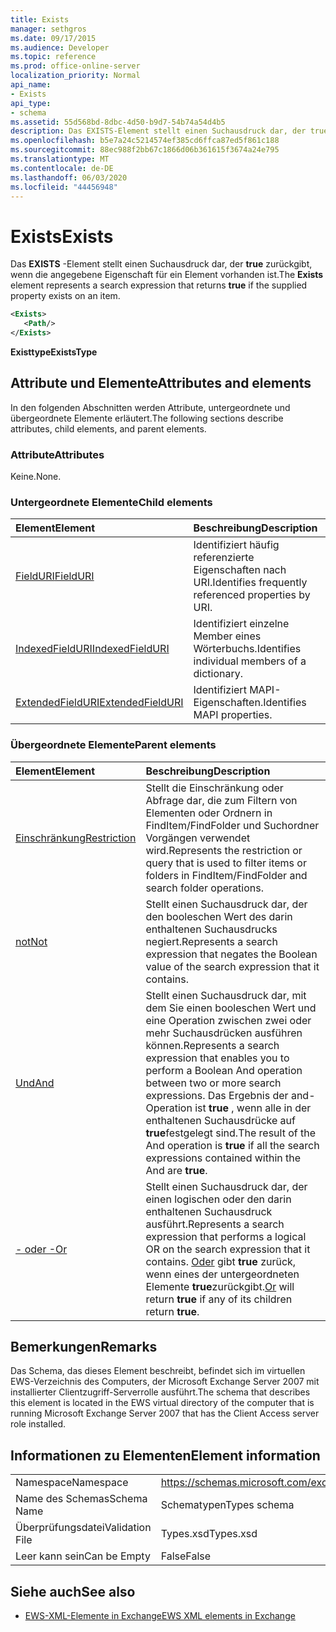 ```yaml
---
title: Exists
manager: sethgros
ms.date: 09/17/2015
ms.audience: Developer
ms.topic: reference
ms.prod: office-online-server
localization_priority: Normal
api_name:
- Exists
api_type:
- schema
ms.assetid: 55d568bd-8dbc-4d50-b9d7-54b74a54d4b5
description: Das EXISTS-Element stellt einen Suchausdruck dar, der true zurückgibt, wenn die angegebene Eigenschaft für ein Element vorhanden ist.
ms.openlocfilehash: b5e7a24c5214574ef385cd6ffca87ed5f861c188
ms.sourcegitcommit: 88ec988f2bb67c1866d06b361615f3674a24e795
ms.translationtype: MT
ms.contentlocale: de-DE
ms.lasthandoff: 06/03/2020
ms.locfileid: "44456948"
---
```

# <a name="exists"></a><span data-ttu-id="0a99b-103">Exists</span><span class="sxs-lookup"><span data-stu-id="0a99b-103">Exists</span></span>

<span data-ttu-id="0a99b-104">Das **EXISTS** -Element stellt einen Suchausdruck dar, der **true** zurückgibt, wenn die angegebene Eigenschaft für ein Element vorhanden ist.</span><span class="sxs-lookup"><span data-stu-id="0a99b-104">The **Exists** element represents a search expression that returns **true** if the supplied property exists on an item.</span></span> 
  
```xml
<Exists>
   <Path/>
</Exists>
```

 <span data-ttu-id="0a99b-105">**Existtype**</span><span class="sxs-lookup"><span data-stu-id="0a99b-105">**ExistsType**</span></span>
## <a name="attributes-and-elements"></a><span data-ttu-id="0a99b-106">Attribute und Elemente</span><span class="sxs-lookup"><span data-stu-id="0a99b-106">Attributes and elements</span></span>

<span data-ttu-id="0a99b-107">In den folgenden Abschnitten werden Attribute, untergeordnete und übergeordnete Elemente erläutert.</span><span class="sxs-lookup"><span data-stu-id="0a99b-107">The following sections describe attributes, child elements, and parent elements.</span></span>
  
### <a name="attributes"></a><span data-ttu-id="0a99b-108">Attribute</span><span class="sxs-lookup"><span data-stu-id="0a99b-108">Attributes</span></span>

<span data-ttu-id="0a99b-109">Keine.</span><span class="sxs-lookup"><span data-stu-id="0a99b-109">None.</span></span>
  
### <a name="child-elements"></a><span data-ttu-id="0a99b-110">Untergeordnete Elemente</span><span class="sxs-lookup"><span data-stu-id="0a99b-110">Child elements</span></span>

|<span data-ttu-id="0a99b-111">**Element**</span><span class="sxs-lookup"><span data-stu-id="0a99b-111">**Element**</span></span>|<span data-ttu-id="0a99b-112">**Beschreibung**</span><span class="sxs-lookup"><span data-stu-id="0a99b-112">**Description**</span></span>|
|:-----|:-----|
|[<span data-ttu-id="0a99b-113">FieldURI</span><span class="sxs-lookup"><span data-stu-id="0a99b-113">FieldURI</span></span>](fielduri.md) <br/> |<span data-ttu-id="0a99b-114">Identifiziert häufig referenzierte Eigenschaften nach URI.</span><span class="sxs-lookup"><span data-stu-id="0a99b-114">Identifies frequently referenced properties by URI.</span></span>  <br/> |
|[<span data-ttu-id="0a99b-115">IndexedFieldURI</span><span class="sxs-lookup"><span data-stu-id="0a99b-115">IndexedFieldURI</span></span>](indexedfielduri.md) <br/> |<span data-ttu-id="0a99b-116">Identifiziert einzelne Member eines Wörterbuchs.</span><span class="sxs-lookup"><span data-stu-id="0a99b-116">Identifies individual members of a dictionary.</span></span>  <br/> |
|[<span data-ttu-id="0a99b-117">ExtendedFieldURI</span><span class="sxs-lookup"><span data-stu-id="0a99b-117">ExtendedFieldURI</span></span>](extendedfielduri.md) <br/> |<span data-ttu-id="0a99b-118">Identifiziert MAPI-Eigenschaften.</span><span class="sxs-lookup"><span data-stu-id="0a99b-118">Identifies MAPI properties.</span></span>  <br/> |
   
### <a name="parent-elements"></a><span data-ttu-id="0a99b-119">Übergeordnete Elemente</span><span class="sxs-lookup"><span data-stu-id="0a99b-119">Parent elements</span></span>

|<span data-ttu-id="0a99b-120">**Element**</span><span class="sxs-lookup"><span data-stu-id="0a99b-120">**Element**</span></span>|<span data-ttu-id="0a99b-121">**Beschreibung**</span><span class="sxs-lookup"><span data-stu-id="0a99b-121">**Description**</span></span>|
|:-----|:-----|
|[<span data-ttu-id="0a99b-122">Einschränkung</span><span class="sxs-lookup"><span data-stu-id="0a99b-122">Restriction</span></span>](restriction.md) <br/> |<span data-ttu-id="0a99b-123">Stellt die Einschränkung oder Abfrage dar, die zum Filtern von Elementen oder Ordnern in FindItem/FindFolder und Suchordner Vorgängen verwendet wird.</span><span class="sxs-lookup"><span data-stu-id="0a99b-123">Represents the restriction or query that is used to filter items or folders in FindItem/FindFolder and search folder operations.</span></span>  <br/> |
|[<span data-ttu-id="0a99b-124">not</span><span class="sxs-lookup"><span data-stu-id="0a99b-124">Not</span></span>](not.md) <br/> |<span data-ttu-id="0a99b-125">Stellt einen Suchausdruck dar, der den booleschen Wert des darin enthaltenen Suchausdrucks negiert.</span><span class="sxs-lookup"><span data-stu-id="0a99b-125">Represents a search expression that negates the Boolean value of the search expression that it contains.</span></span>  <br/> |
|[<span data-ttu-id="0a99b-126">Und</span><span class="sxs-lookup"><span data-stu-id="0a99b-126">And</span></span>](and.md) <br/> |<span data-ttu-id="0a99b-127">Stellt einen Suchausdruck dar, mit dem Sie einen booleschen Wert und eine Operation zwischen zwei oder mehr Suchausdrücken ausführen können.</span><span class="sxs-lookup"><span data-stu-id="0a99b-127">Represents a search expression that enables you to perform a Boolean And operation between two or more search expressions.</span></span> <span data-ttu-id="0a99b-128">Das Ergebnis der and-Operation ist **true** , wenn alle in der enthaltenen Suchausdrücke auf **true**festgelegt sind.</span><span class="sxs-lookup"><span data-stu-id="0a99b-128">The result of the And operation is **true** if all the search expressions contained within the And are **true**.</span></span>  <br/> |
|[<span data-ttu-id="0a99b-129">- oder -</span><span class="sxs-lookup"><span data-stu-id="0a99b-129">Or</span></span>](or.md) <br/> |<span data-ttu-id="0a99b-130">Stellt einen Suchausdruck dar, der einen logischen oder den darin enthaltenen Suchausdruck ausführt.</span><span class="sxs-lookup"><span data-stu-id="0a99b-130">Represents a search expression that performs a logical OR on the search expression that it contains.</span></span> <span data-ttu-id="0a99b-131">[Oder](or.md) gibt **true** zurück, wenn eines der untergeordneten Elemente **true**zurückgibt.</span><span class="sxs-lookup"><span data-stu-id="0a99b-131">[Or](or.md) will return **true** if any of its children return **true**.</span></span>  <br/> |
   
## <a name="remarks"></a><span data-ttu-id="0a99b-132">Bemerkungen</span><span class="sxs-lookup"><span data-stu-id="0a99b-132">Remarks</span></span>

<span data-ttu-id="0a99b-133">Das Schema, das dieses Element beschreibt, befindet sich im virtuellen EWS-Verzeichnis des Computers, der Microsoft Exchange Server 2007 mit installierter Clientzugriff-Serverrolle ausführt.</span><span class="sxs-lookup"><span data-stu-id="0a99b-133">The schema that describes this element is located in the EWS virtual directory of the computer that is running Microsoft Exchange Server 2007 that has the Client Access server role installed.</span></span>
  
## <a name="element-information"></a><span data-ttu-id="0a99b-134">Informationen zu Elementen</span><span class="sxs-lookup"><span data-stu-id="0a99b-134">Element information</span></span>

|||
|:-----|:-----|
|<span data-ttu-id="0a99b-135">Namespace</span><span class="sxs-lookup"><span data-stu-id="0a99b-135">Namespace</span></span>  <br/> |https://schemas.microsoft.com/exchange/services/2006/types  <br/> |
|<span data-ttu-id="0a99b-136">Name des Schemas</span><span class="sxs-lookup"><span data-stu-id="0a99b-136">Schema Name</span></span>  <br/> |<span data-ttu-id="0a99b-137">Schematypen</span><span class="sxs-lookup"><span data-stu-id="0a99b-137">Types schema</span></span>  <br/> |
|<span data-ttu-id="0a99b-138">Überprüfungsdatei</span><span class="sxs-lookup"><span data-stu-id="0a99b-138">Validation File</span></span>  <br/> |<span data-ttu-id="0a99b-139">Types.xsd</span><span class="sxs-lookup"><span data-stu-id="0a99b-139">Types.xsd</span></span>  <br/> |
|<span data-ttu-id="0a99b-140">Leer kann sein</span><span class="sxs-lookup"><span data-stu-id="0a99b-140">Can be Empty</span></span>  <br/> |<span data-ttu-id="0a99b-141">False</span><span class="sxs-lookup"><span data-stu-id="0a99b-141">False</span></span>  <br/> |
   
## <a name="see-also"></a><span data-ttu-id="0a99b-142">Siehe auch</span><span class="sxs-lookup"><span data-stu-id="0a99b-142">See also</span></span>



- [<span data-ttu-id="0a99b-143">EWS-XML-Elemente in Exchange</span><span class="sxs-lookup"><span data-stu-id="0a99b-143">EWS XML elements in Exchange</span></span>](ews-xml-elements-in-exchange.md)

